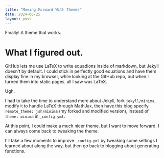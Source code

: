 ```yaml
---
title: "Moving Forward With Themes"
date: 2024-06-25
layout: post
---
```

Finally! A theme that works.

# What I figured out.

GitHub lets me use LaTeX to write equadions inside of markdown, but Jekyll doesn't by default.
I could stick in perfectly good equations and have them display fine in my browser, while looking at the GitHub repo,
but when I turned them into static pages, all I saw was LaTeX.

Ugh.

I had to take the time to understand more about Jekyll, fork `jekyll/minima`, modify it to handle LaTeX through MathJax,
then have this blog specify `remote_theme: jsh/minima` (my forked and modified version), instead of `theme: minima`
in `_config.yml`.

At this point, I could make a much nicer theme, but I want to move forward. I can always come back to tweaking the theme.

I'll take a few moments to improve `_config.yml` by tweaking some settings I learned about along the way, but then go back to blogging
about generating functions.
